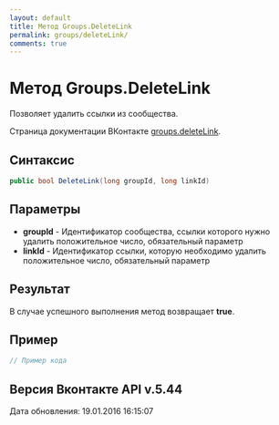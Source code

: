 ```yaml
---
layout: default
title: Метод Groups.DeleteLink
permalink: groups/deleteLink/
comments: true
---
```

# Метод Groups.DeleteLink
Позволяет удалить ссылки из сообщества.

Страница документации ВКонтакте [groups.deleteLink](https://vk.com/dev/groups.deleteLink).

## Синтаксис
``` csharp
public bool DeleteLink(long groupId, long linkId)
```

## Параметры
+ **groupId** - Идентификатор сообщества, ссылки которого нужно удалить положительное число, обязательный параметр
+ **linkId** - Идентификатор ссылки, которую необходимо удалить положительное число, обязательный параметр

## Результат
В случае успешного выполнения метод возвращает **true**.

## Пример
``` csharp
// Пример кода
```

## Версия Вконтакте API v.5.44
Дата обновления: 19.01.2016 16:15:07
